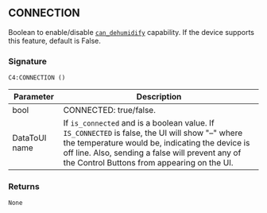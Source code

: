 ## CONNECTION

Boolean to enable/disable [`can_dehumidify`][1] capability. If the device supports this feature, default is False.


### Signature

`C4:CONNECTION ()`


| Parameter | Description |
| --- | --- |
| bool | CONNECTED: true/false. |
| DataToUI name | If  `is_connected` and is a boolean value. If `IS_CONNECTED` is false, the UI will show "–" where the temperature would be, indicating the device is off line. Also, sending a false will prevent any of the Control Buttons from appearing on the UI. |



### Returns

`None`



[1]:	https://control4.github.io/docs-driverworks-proxyprotocol/#thermostat-capabilities